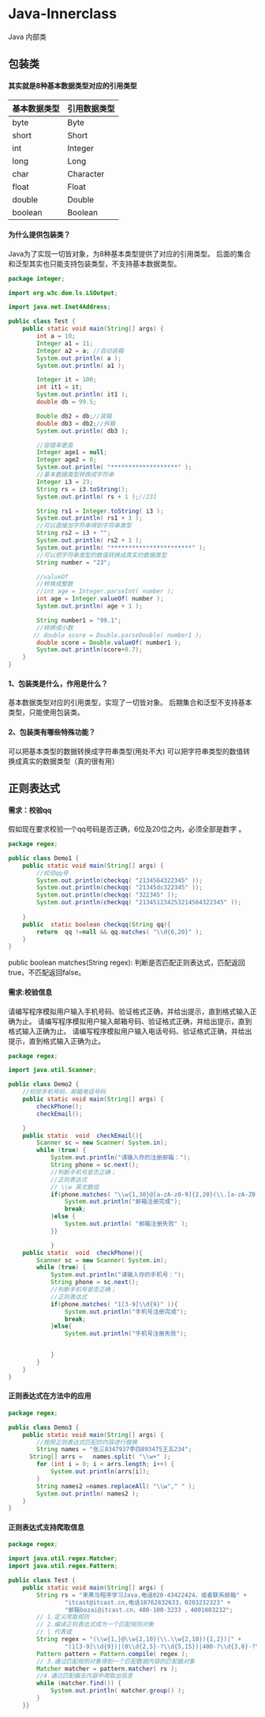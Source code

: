# Java-Innerclass
Java 内部类
## 包装类

#### 其实就是8种基本数据类型对应的引用类型

| 基本数据类型 | 引用数据类型 |
| ------------ | ------------ |
| byte         | Byte         |
| short        | Short        |
| int          | Integer      |
| long         | Long         |
| char         | Character    |
| float        | Float        |
| double       | Double       |
| boolean      | Boolean      |

#### 为什么提供包装类？

Java为了实现一切皆对象，为8种基本类型提供了对应的引用类型。
后面的集合和泛型其实也只能支持包装类型，不支持基本数据类型。



```java
package integer;

import org.w3c.dom.ls.LSOutput;

import java.net.Inet4Address;

public class Test {
    public static void main(String[] args) {
        int a = 10;
        Integer a1 = 11;
        Integer a2 = a; //自动装箱
        System.out.println( a );
        System.out.println( a1 );

        Integer it = 100;
        int it1 = it;
        System.out.println( it1 );
        double db = 99.5;

        Double db2 = db;//装箱
        double db3 = db2;//拆箱
        System.out.println( db3 );

        //容错率更高
        Integer age1 = null;
        Integer age2 = 0;
        System.out.println( "*******************" );
        //基本数据类型转换成字符串
        Integer i3 = 23;
        String rs = i3.toString();
        System.out.println( rs + 1 );//231

        String rs1 = Integer.toString( i3 );
        System.out.println( rs1 + 1 );
        //可以直接加字符串得到字符串类型
        String rs2 = i3 + "";
        System.out.println( rs2 + 1 );
        System.out.println( "***********************" );
        //可以把字符串类型的数值转换成真实的数据类型
        String number = "23";

        //valueOf
        //转换成整数
        //int age = Integer.parseInt( number );
        int age = Integer.valueOf( number );
        System.out.println( age + 1 );

        String number1 = "99.1";
        //转换成小数
       // double score = Double.parseDouble( number1 );
        double score = Double.valueOf( number1 );
        System.out.println(score+0.7);
    }
}
```

#### 1、包装类是什么，作用是什么？

基本数据类型对应的引用类型，实现了一切皆对象。
后期集合和泛型不支持基本类型，只能使用包装类。

#### 2、包装类有哪些特殊功能？

可以把基本类型的数据转换成字符串类型(用处不大)
可以把字符串类型的数值转换成真实的数据类型（真的很有用）

## 正则表达式

#### 需求：校验qq

假如现在要求校验一个qq号码是否正确，6位及20位之内，必须全部是数字 。

```java
package regex;

public class Demo1 {
    public static void main(String[] args) {
        //校验qq号
        System.out.println(checkqq( "2134564322345" ));
        System.out.println(checkqq( "21345dc322345" ));
        System.out.println(checkqq( "322345" ));
        System.out.println(checkqq( "213451234253214564322345" ));
        
    }
    public  static boolean checkqq(String qq){
        return  qq !=null && qq.matches( "\\d{6,20}" );
    }
}
```

public boolean matches(String regex): 
判断是否匹配正则表达式，匹配返回true，不匹配返回false。

#### 需求:校验信息

请编写程序模拟用户输入手机号码、验证格式正确，并给出提示，直到格式输入正确为止。
请编写程序模拟用户输入邮箱号码、验证格式正确，并给出提示，直到格式输入正确为止。
请编写程序模拟用户输入电话号码、验证格式正确，并给出提示，直到格式输入正确为止。

```java
package regex;

import java.util.Scanner;

public class Demo2 {
    //校验手机号码，邮箱电话号码
    public static void main(String[] args) {
        checkPhone();
        checkEmail();

    }
    public static  void  checkEmail(){
        Scanner sc = new Scanner( System.in);
        while (true) {
            System.out.println("请输入你的注册邮箱：");
            String phone = sc.next();
            //判断手机号是否正确；
            //正则表达式
            // \\w 英文数组
            if(phone.matches( "\\w{1,30}@[a-zA-z0-9]{2,20}(\\.[a-zA-Z0-9]{2,20}){1,2}" )){
                System.out.println("邮箱注册完成");
                break;
            }else {
                System.out.println( "邮箱注册失败" );
            }}

            }
    public static  void  checkPhone(){
        Scanner sc = new Scanner( System.in);
        while (true) {
            System.out.println("请输入你的手机号：");
            String phone = sc.next();
            //判断手机号是否正确；
            //正则表达式
            if(phone.matches( "1[3-9]\\d{9}" )){
                System.out.println("手机号注册完成");
                break;
            }else{
                System.out.println("手机号注册失败");


            }
        }
    }
}
```

#### 正则表达式在方法中的应用

```java
package regex;

public class Demo3 {
    public static void main(String[] args) {
        //按照正则表达式匹配的内容进行替换
        String names = "张三8347937李四893475王五234";
      String[] arrs =   names.split( "\\w+" );
        for (int i = 0; i < arrs.length; i++) {
            System.out.println(arrs[i]);
        }
        String names2 =names.replaceAll( "\\w"," " );
        System.out.println( names2 );
    }
}
```

#### 正则表达式支持爬取信息

```java
package regex;

import java.util.regex.Matcher;
import java.util.regex.Pattern;

public class Test {
    public static void main(String[] args) {
        String rs = "来黑马程序学习Java,电话020-43422424，或者联系邮箱" +
                "itcast@itcast.cn,电话18762832633，0203232323" +
                "邮箱bozai@itcast.cn，400-100-3233 ，4001003232";
        // 1.定义爬取规则
        // 2.编译正则表达式成为一个匹配规则对象
        // | 代表或
        String regex = "(\\w{1,}@\\w{2,10}(\\.\\w{2,10}){1,2})|" +
                "(1[3-9]\\d{9})|(0\\d{2,5}-?\\d{5,15})|400-?\\d{3,8}-?\\d{3,8}";
        Pattern pattern = Pattern.compile( regex );
        // 3.通过匹配规则对象得到一个匹配数据内容的匹配器对象
        Matcher matcher = pattern.matcher( rs );
        //4.通过匹配器去内容中爬取出信息
        while (matcher.find()) {
            System.out.println( matcher.group() );
        }
    }}
```

